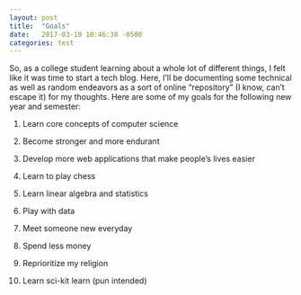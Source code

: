 ```yaml
---
layout: post
title:  "Goals"
date:   2017-03-10 10:46:38 -0500
categories: test
---
```

So, as a college student learning about a whole lot of different things, I felt like it was time to start a tech blog. Here, I’ll be documenting some technical as well as random endeavors as a sort of online “repository” (I know, can’t escape it) for my thoughts.
Here are some of my goals for the following new year and semester:

1) Learn core concepts of computer science

2) Become stronger and more endurant

3) Develop more web applications that make people’s lives easier

4) Learn to play chess

5) Learn linear algebra and statistics

6) Play with data

7) Meet someone new everyday

8) Spend less money

9) Reprioritize my religion

10) Learn sci-kit learn (pun intended)


